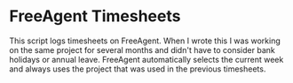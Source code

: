 # FreeAgent Timesheets

This script logs timesheets on FreeAgent. When I wrote this I was working on the same project for several months and didn't have to consider bank holidays or annual leave. FreeAgent automatically selects the current week and always uses the project that was used in the previous timesheets.
